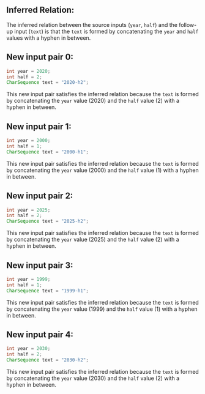 ## Inferred Relation:
The inferred relation between the source inputs (`year`, `half`) and the follow-up input (`text`) is that the `text` is formed by concatenating the `year` and `half` values with a hyphen in between.

## New input pair 0:
```java
int year = 2020;
int half = 2;
CharSequence text = "2020-h2";
```
This new input pair satisfies the inferred relation because the `text` is formed by concatenating the `year` value (2020) and the `half` value (2) with a hyphen in between.

## New input pair 1:
```java
int year = 2000;
int half = 1;
CharSequence text = "2000-h1";
```
This new input pair satisfies the inferred relation because the `text` is formed by concatenating the `year` value (2000) and the `half` value (1) with a hyphen in between.

## New input pair 2:
```java
int year = 2025;
int half = 2;
CharSequence text = "2025-h2";
```
This new input pair satisfies the inferred relation because the `text` is formed by concatenating the `year` value (2025) and the `half` value (2) with a hyphen in between.

## New input pair 3:
```java
int year = 1999;
int half = 1;
CharSequence text = "1999-h1";
```
This new input pair satisfies the inferred relation because the `text` is formed by concatenating the `year` value (1999) and the `half` value (1) with a hyphen in between.

## New input pair 4:
```java
int year = 2030;
int half = 2;
CharSequence text = "2030-h2";
```
This new input pair satisfies the inferred relation because the `text` is formed by concatenating the `year` value (2030) and the `half` value (2) with a hyphen in between.
